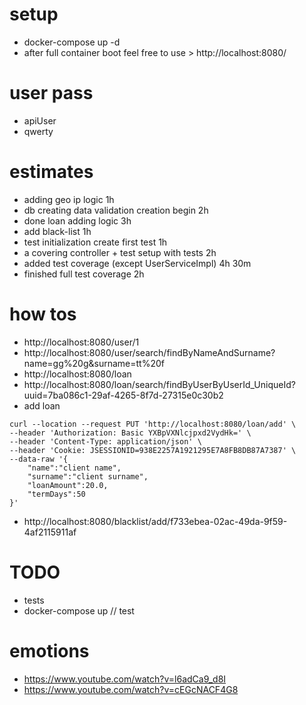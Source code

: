 # setup
* docker-compose up -d
* after full container boot feel free to use > http://localhost:8080/

# user pass
* apiUser
* qwerty

# estimates
* adding geo ip logic 1h
* db creating data validation creation begin 2h
* done loan adding logic 3h
* add black-list 1h
* test initialization create first test 1h
* a covering controller + test setup with tests 2h
* added test coverage (except UserServiceImpl) 4h 30m
* finished full test coverage 2h

# how tos
* http://localhost:8080/user/1
* http://localhost:8080/user/search/findByNameAndSurname?name=gg%20g&surname=tt%20f
* http://localhost:8080/loan
* http://localhost:8080/loan/search/findByUserByUserId_UniqueId?uuid=7ba086c1-29af-4265-8f7d-27315e0c30b2
* add loan
```shell script
curl --location --request PUT 'http://localhost:8080/loan/add' \
--header 'Authorization: Basic YXBpVXNlcjpxd2VydHk=' \
--header 'Content-Type: application/json' \
--header 'Cookie: JSESSIONID=938E2257A1921295E7A8FB8DB87A7387' \
--data-raw '{
    "name":"client name",
    "surname":"client surname",
    "loanAmount":20.0,
    "termDays":50
}'
```
* http://localhost:8080/blacklist/add/f733ebea-02ac-49da-9f59-4af2115911af

# TODO
* tests
* docker-compose up // test

# emotions
* https://www.youtube.com/watch?v=l6adCa9_d8I
* https://www.youtube.com/watch?v=cEGcNACF4G8